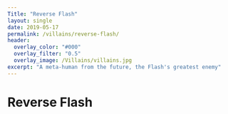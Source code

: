 ```yaml
---
Title: "Reverse Flash"
layout: single
date: 2019-05-17
permalink: /villains/reverse-flash/
header:
  overlay_color: "#000"
  overlay_filter: "0.5"
  overlay_image: /Villains/villains.jpg
excerpt: "A meta-human from the future, the Flash's greatest enemy"
---
```


# Reverse Flash
